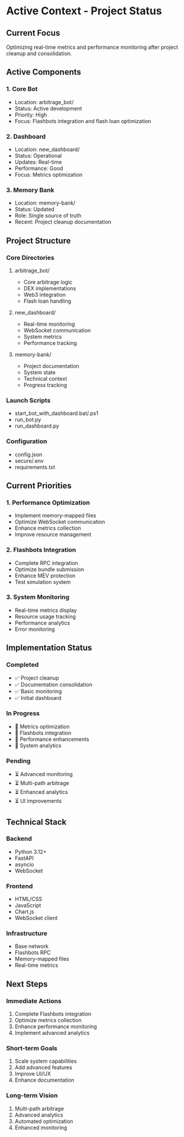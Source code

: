 # Active Context - Project Status

## Current Focus
Optimizing real-time metrics and performance monitoring after project cleanup and consolidation.

## Active Components

### 1. Core Bot
- Location: arbitrage_bot/
- Status: Active development
- Priority: High
- Focus: Flashbots integration and flash loan optimization

### 2. Dashboard
- Location: new_dashboard/
- Status: Operational
- Updates: Real-time
- Performance: Good
- Focus: Metrics optimization

### 3. Memory Bank
- Location: memory-bank/
- Status: Updated
- Role: Single source of truth
- Recent: Project cleanup documentation

## Project Structure

### Core Directories
1. arbitrage_bot/
   - Core arbitrage logic
   - DEX implementations
   - Web3 integration
   - Flash loan handling

2. new_dashboard/
   - Real-time monitoring
   - WebSocket communication
   - System metrics
   - Performance tracking

3. memory-bank/
   - Project documentation
   - System state
   - Technical context
   - Progress tracking

### Launch Scripts
- start_bot_with_dashboard.bat/.ps1
- run_bot.py
- run_dashboard.py

### Configuration
- config.json
- secure/.env
- requirements.txt

## Current Priorities

### 1. Performance Optimization
- Implement memory-mapped files
- Optimize WebSocket communication
- Enhance metrics collection
- Improve resource management

### 2. Flashbots Integration
- Complete RPC integration
- Optimize bundle submission
- Enhance MEV protection
- Test simulation system

### 3. System Monitoring
- Real-time metrics display
- Resource usage tracking
- Performance analytics
- Error monitoring

## Implementation Status

### Completed
- ✅ Project cleanup
- ✅ Documentation consolidation
- ✅ Basic monitoring
- ✅ Initial dashboard

### In Progress
- 🔄 Metrics optimization
- 🔄 Flashbots integration
- 🔄 Performance enhancements
- 🔄 System analytics

### Pending
- ⏳ Advanced monitoring
- ⏳ Multi-path arbitrage
- ⏳ Enhanced analytics
- ⏳ UI improvements

## Technical Stack

### Backend
- Python 3.12+
- FastAPI
- asyncio
- WebSocket

### Frontend
- HTML/CSS
- JavaScript
- Chart.js
- WebSocket client

### Infrastructure
- Base network
- Flashbots RPC
- Memory-mapped files
- Real-time metrics

## Next Steps

### Immediate Actions
1. Complete Flashbots integration
2. Optimize metrics collection
3. Enhance performance monitoring
4. Implement advanced analytics

### Short-term Goals
1. Scale system capabilities
2. Add advanced features
3. Improve UI/UX
4. Enhance documentation

### Long-term Vision
1. Multi-path arbitrage
2. Advanced analytics
3. Automated optimization
4. Enhanced monitoring